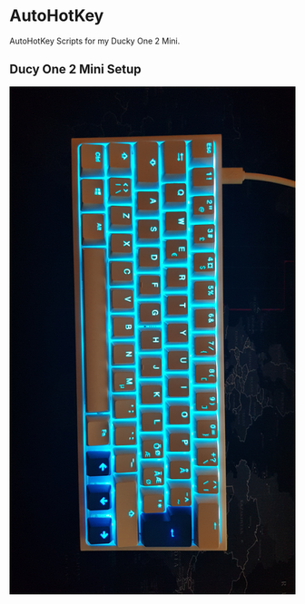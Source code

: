 # AutoHotKey
AutoHotKey Scripts for my Ducky One 2 Mini.

## Ducy One 2 Mini Setup
![img](https://github.com/KimConcepcion/AutoHotKey/blob/master/Ducky_setup.jpg)
